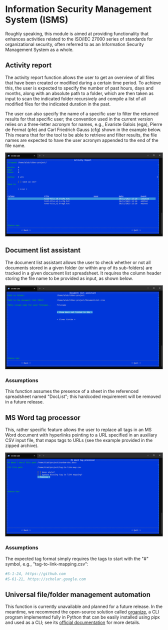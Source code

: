 # Information Security Management System (ISMS)

Roughly speaking, this module is aimed at providing functionality that enhances activities related to the ISO/IEC 27000 series of standards for organizational security, often referred to as an Information Security Management System as a whole.

## Activity report

The activity report function allows the user to get an overview of all files that have been created or modified during a certain time period. To achieve this, the user is expected to specify the number of past hours, days and months, along with an absolute path to a folder, which are then taken as input to scan the indicated folder recursively and compile a list of all modified files for the indicated duration in the past.

The user can also specify the name of a specific user to filter the returned results for that specific user; the convention used in the current version relies on a three-letter acronym for names, e.g., Evariste Galois (ega), Pierre de Fermat (pfe) and Carl Friedrich Gauss (cfg) shown in the example below. This means that for the tool to be able to retrieve and filter results, the file names are expected to have the user acronym appended to the end of the file name.

![SSDLC ISMS activity report function](./_figures/c5dec-isms-activity-report.png)

## Document list assistant

The document list assistant allows the user to check whether or not all documents stored in a given folder (or within any of its sub-folders) are tracked in a given document list spreadsheet. It requires the column header storing the file name to be provided as input, as shown below.

![SSDLC ISMS document list assistant](./_figures/c5dec-isms-document-list-assistant.png)

### Assumptions

This function assumes the presence of a sheet in the referenced spreadsheet named "DocList"; this hardcoded requirement will be removed in a future release.

## MS Word tag processor

This, rather specific feature allows the user to replace all tags in an MS Word document with hyperlinks pointing to a URL specified in an auxiliary CSV input file, that maps tags to URLs (see the example provided in the zipped archive).

![ISMS MS Word tag processor](./_figures/c5dec-isms-tag-processor.png)

### Assumptions

The expected tag format simply requires the tags to start with the "#" symbol, e.g., "tag-to-link-mapping.csv":

```sh
#S-1-24, https://github.com
#S-61-21, https://scholar.google.com
```

## Universal file/folder management automation

This function is currently unavailable and planned for a future release. In the meantime, we recommend the open-source solution called [organize](https://github.com/tfeldmann/organize), a CLI program implemented fully in Python that can be easily installed using pipx and used as a CLI; see its [official documentation](https://organize.readthedocs.io/en/latest/) for more details.